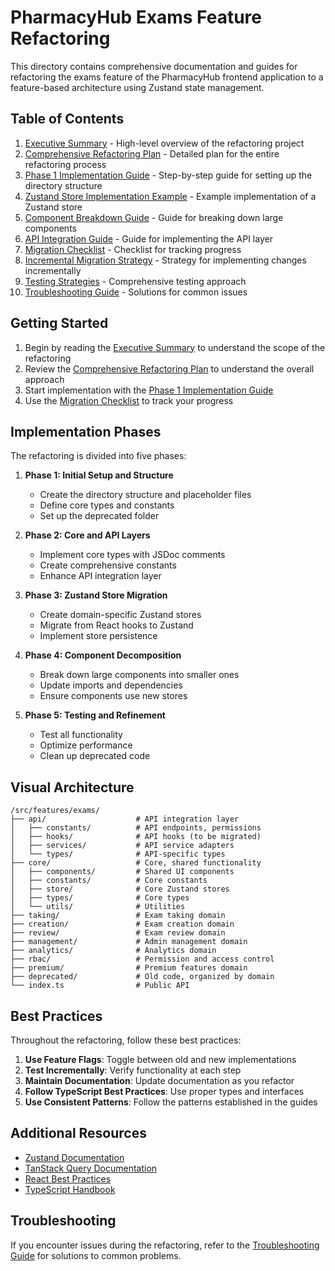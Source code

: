 # PharmacyHub Exams Feature Refactoring

This directory contains comprehensive documentation and guides for refactoring the exams feature of the PharmacyHub frontend application to a feature-based architecture using Zustand state management.

## Table of Contents

1. [Executive Summary](./executive-summary.md) - High-level overview of the refactoring project
2. [Comprehensive Refactoring Plan](./exams-feature-refactoring-plan.md) - Detailed plan for the entire refactoring process
3. [Phase 1 Implementation Guide](./phase1-implementation-guide.md) - Step-by-step guide for setting up the directory structure
4. [Zustand Store Implementation Example](./zustand-store-implementation-example.md) - Example implementation of a Zustand store
5. [Component Breakdown Guide](./component-breakdown-guide.md) - Guide for breaking down large components
6. [API Integration Guide](./api-integration-guide.md) - Guide for implementing the API layer
7. [Migration Checklist](./migration-checklist.md) - Checklist for tracking progress
8. [Incremental Migration Strategy](./incremental-migration-strategy.md) - Strategy for implementing changes incrementally
9. [Testing Strategies](./testing-strategies.md) - Comprehensive testing approach
10. [Troubleshooting Guide](./troubleshooting-guide.md) - Solutions for common issues

## Getting Started

1. Begin by reading the [Executive Summary](./executive-summary.md) to understand the scope of the refactoring
2. Review the [Comprehensive Refactoring Plan](./exams-feature-refactoring-plan.md) to understand the overall approach
3. Start implementation with the [Phase 1 Implementation Guide](./phase1-implementation-guide.md)
4. Use the [Migration Checklist](./migration-checklist.md) to track your progress

## Implementation Phases

The refactoring is divided into five phases:

1. **Phase 1: Initial Setup and Structure**
   - Create the directory structure and placeholder files
   - Define core types and constants
   - Set up the deprecated folder

2. **Phase 2: Core and API Layers**
   - Implement core types with JSDoc comments
   - Create comprehensive constants
   - Enhance API integration layer

3. **Phase 3: Zustand Store Migration**
   - Create domain-specific Zustand stores
   - Migrate from React hooks to Zustand
   - Implement store persistence

4. **Phase 4: Component Decomposition**
   - Break down large components into smaller ones
   - Update imports and dependencies
   - Ensure components use new stores

5. **Phase 5: Testing and Refinement**
   - Test all functionality
   - Optimize performance
   - Clean up deprecated code

## Visual Architecture

```
/src/features/exams/
├── api/                    # API integration layer
│   ├── constants/          # API endpoints, permissions
│   ├── hooks/              # API hooks (to be migrated)
│   ├── services/           # API service adapters
│   └── types/              # API-specific types
├── core/                   # Core, shared functionality
│   ├── components/         # Shared UI components
│   ├── constants/          # Core constants
│   ├── store/              # Core Zustand stores
│   ├── types/              # Core types
│   └── utils/              # Utilities
├── taking/                 # Exam taking domain
├── creation/               # Exam creation domain
├── review/                 # Exam review domain
├── management/             # Admin management domain
├── analytics/              # Analytics domain
├── rbac/                   # Permission and access control
├── premium/                # Premium features domain
├── deprecated/             # Old code, organized by domain
└── index.ts                # Public API
```

## Best Practices

Throughout the refactoring, follow these best practices:

1. **Use Feature Flags**: Toggle between old and new implementations
2. **Test Incrementally**: Verify functionality at each step
3. **Maintain Documentation**: Update documentation as you refactor
4. **Follow TypeScript Best Practices**: Use proper types and interfaces
5. **Use Consistent Patterns**: Follow the patterns established in the guides

## Additional Resources

- [Zustand Documentation](https://github.com/pmndrs/zustand)
- [TanStack Query Documentation](https://tanstack.com/query/latest)
- [React Best Practices](https://reactjs.org/docs/thinking-in-react.html)
- [TypeScript Handbook](https://www.typescriptlang.org/docs/handbook/intro.html)

## Troubleshooting

If you encounter issues during the refactoring, refer to the [Troubleshooting Guide](./troubleshooting-guide.md) for solutions to common problems.

